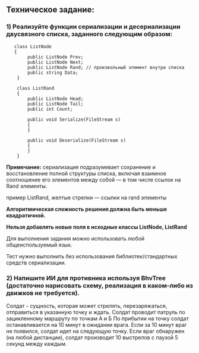 ## Техническое задание: ##

### 1) Реализуйте функции сериализации и десериализации двусвязного списка, заданного следующим образом: ###

```
   class ListNode
   {
        public ListNode Prev;
        public ListNode Next;
        public ListNode Rand; // произвольный элемент внутри списка
        public string Data;
    }
    
    class ListRand
    {
        public ListNode Head;
        public ListNode Tail;
        public int Count;

        public void Serialize(FileStream s)
        {
        }

        public void Deserialize(FileStream s)
        {
        }
    }
```

   **Примечание:** сериализация подразумевает сохранение и восстановление полной структуры списка, включая взаимное соотношение его элементов между собой — в том числе    ссылок на Rand элементы. 

   пример ListRand, желтые стрелки — ссылки на rand элементы

   **Алгоритмическая сложность решения должна быть меньше квадратичной.**

   **Нельзя добавлять новые поля в исходные классы ListNode, ListRand**

   Для выполнения задания можно использовать любой общеиспользуемый язык.

   Тест нужно выполнить без использования библиотек/стандартных средств сериализации.

### 2) Напишите ИИ  для противника используя BhvTree (достаточно нарисовать схему, реализация в каком-либо из движков не требуется). ###

Солдат - сущность, которая может стрелять, перезаряжаться, отправиться в указанную точку и ждать.
Солдат проводит патруль по зацикленному маршруту по точкам А и Б
По прибытии на точку солдат останавливается на 10 минут в ожидании врага. Если за 10 минут враг не появился, солдат идет на следующую точку.
Если враг обнаружен (на любой дистанции), солдат производит 10 выстрелов с паузой 5 секунд между каждым.

